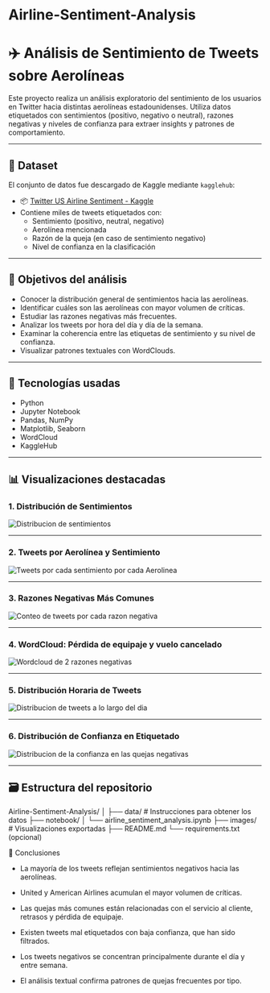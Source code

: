 # Airline-Sentiment-Analysis
# ✈️ Análisis de Sentimiento de Tweets sobre Aerolíneas

Este proyecto realiza un análisis exploratorio del sentimiento de los usuarios en Twitter hacia distintas aerolíneas estadounidenses. Utiliza datos etiquetados con sentimientos (positivo, negativo o neutral), razones negativas y niveles de confianza para extraer insights y patrones de comportamiento.

---

## 📁 Dataset

El conjunto de datos fue descargado de Kaggle mediante `kagglehub`:

- 📦 [Twitter US Airline Sentiment - Kaggle](https://www.kaggle.com/datasets/crowdflower/twitter-airline-sentiment)
- Contiene miles de tweets etiquetados con:
  - Sentimiento (positivo, neutral, negativo)
  - Aerolínea mencionada
  - Razón de la queja (en caso de sentimiento negativo)
  - Nivel de confianza en la clasificación

---

## 🎯 Objetivos del análisis

- Conocer la distribución general de sentimientos hacia las aerolíneas.
- Identificar cuáles son las aerolíneas con mayor volumen de críticas.
- Estudiar las razones negativas más frecuentes.
- Analizar los tweets por hora del día y día de la semana.
- Examinar la coherencia entre las etiquetas de sentimiento y su nivel de confianza.
- Visualizar patrones textuales con WordClouds.

---

## 🧪 Tecnologías usadas

- Python
- Jupyter Notebook
- Pandas, NumPy
- Matplotlib, Seaborn
- WordCloud
- KaggleHub

---

## 📊 Visualizaciones destacadas

### 1. Distribución de Sentimientos

![Distribucion de sentimientos](https://github.com/user-attachments/assets/6415df27-2be9-4321-9138-63694a346fce)

---

### 2. Tweets por Aerolínea y Sentimiento

![Tweets por cada sentimiento por cada Aerolinea](https://github.com/user-attachments/assets/cc415eac-665a-4dc1-97bf-f369c27e9b59)

---

### 3. Razones Negativas Más Comunes

![Conteo de tweets por cada razon negativa](https://github.com/user-attachments/assets/9032f915-a584-43d5-9529-dcc2eb797a12)

---

### 4. WordCloud: Pérdida de equipaje y vuelo cancelado

![Wordcloud de 2 razones negativas](https://github.com/user-attachments/assets/d566ef59-49c3-4ca7-a9b5-3a10dfd0c9d3)

---

### 5. Distribución Horaria de Tweets

![Distribucion de tweets a lo largo del dia](https://github.com/user-attachments/assets/8108aad2-6f9e-4019-8c9d-5c6d32cf964c)

---

### 6. Distribución de Confianza en Etiquetado

![Distribucion de la confianza en las quejas negativas](https://github.com/user-attachments/assets/0ec1a9b0-aa1f-420e-878b-4c839e600799)

---

## 🗃 Estructura del repositorio

Airline-Sentiment-Analysis/
│
├── data/ # Instrucciones para obtener los datos
├── notebook/
│ └── airline_sentiment_analysis.ipynb
├── images/ # Visualizaciones exportadas
├── README.md
└── requirements.txt (opcional)


📌 Conclusiones
- La mayoría de los tweets reflejan sentimientos negativos hacia las aerolíneas.

- United y American Airlines acumulan el mayor volumen de críticas.

- Las quejas más comunes están relacionadas con el servicio al cliente, retrasos y pérdida de equipaje.

- Existen tweets mal etiquetados con baja confianza, que han sido filtrados.

- Los tweets negativos se concentran principalmente durante el día y entre semana.

- El análisis textual confirma patrones de quejas frecuentes por tipo.
